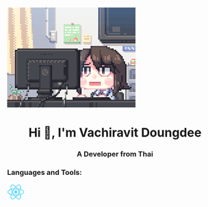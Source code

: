![plot](./images/header.gif)
<h1 align="center">Hi 👋, I'm Vachiravit Doungdee</h1>
<h3 align="center"><b>A Developer from Thai</b></h3>
<h3 align="left">Languages and Tools:</h3>
<p align="left"> 
	<img src="https://github.com/devicons/devicon/blob/master/icons/react/react-original.svg" alt="react" width="40" height="40"/>
</p>
<p></p>
